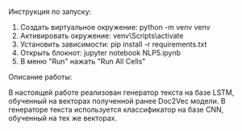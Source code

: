 Инструкция по запуску:
1. Создать виртуальное окружение: python -m venv venv
2. Активировать окружение: venv\Scripts\activate
3. Установить зависимости: pip install -r requirements.txt
4. Открыть блокнот: jupyter notebook NLP5.ipynb
5. В меню "Run" нажать "Run All Cells"

Описание работы:

В настоящей работе реализован генератор текста на базе LSTM, обученный на векторах полученной ранее Doc2Vec модели.
В генераторе текста используется классификатор на базе CNN, обученный на тех же векторах.
